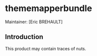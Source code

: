 # thememapperbundle

Maintainer: [Eric BREHAULT]


## Introduction

This product may contain traces of nuts.
